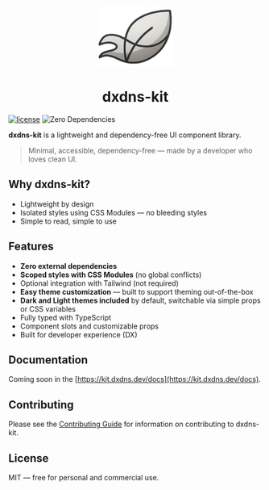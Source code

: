 <p align="center">
  <img src="./packages/docs/public/favicon.png" width="150" height="120" />
</p>

<h1 align="center">dxdns-kit</h1>

[![license](https://img.shields.io/github/license/dxdns/dxdns-kit)](https://github.com/dxdns/dxdns-kit/blob/master/LICENSE)
![Zero Dependencies](https://img.shields.io/badge/dependencies-0-green)

**dxdns-kit** is a lightweight and dependency-free UI component library.

> Minimal, accessible, dependency-free — made by a developer who loves clean UI.

## Why dxdns-kit?

- Lightweight by design
- Isolated styles using CSS Modules — no bleeding styles
- Simple to read, simple to use

## Features

- **Zero external dependencies**
- **Scoped styles with CSS Modules** (no global conflicts)
- Optional integration with Tailwind (not required)
- **Easy theme customization** — built to support theming out-of-the-box
- **Dark and Light themes included** by default, switchable via simple props or
  CSS variables
- Fully typed with TypeScript
- Component slots and customizable props
- Built for developer experience (DX)

## Documentation

Coming soon in the [https://kit.dxdns.dev/docs](https://kit.dxdns.dev/docs).

## Contributing

Please see the [Contributing Guide](CONTRIBUTING.md) for information on
contributing to dxdns-kit.

## License

MIT — free for personal and commercial use.
